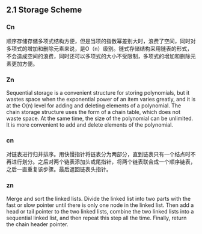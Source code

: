 ##   2.1 Storage Scheme

### Cn

 

顺序存储存储多项式结构方便，但是当项的指数幂差别大时，浪费了空间，同时对多项式的增加和删除元素来说，是O（n）级别。链式存储结构采用链表的形式，不会造成空间的浪费，同时还可以多项式的大小不受限制，多项式的增加和删除元素更加方便。

### Zn

Sequential storage is a convenient structure for storing polynomials, but it wastes space when the exponential power of an item varies greatly, and it is at the O(n) level for adding and deleting elements of a polynomial. The chain storage structure uses the form of a chain table, which does not waste space. At the same time, the size of the polynomial can be unlimited. It is more convenient to add and delete elements of the polynomial.





### cn

对链表进行归并排序。用快慢指针将链表分为两部分，直到链表只有一个结点时不再进行划分。之后对两个链表添加头或尾指针，将两个链表联合成一个顺序链表，之后一直重复该步骤。最后返回链表头指针。

### zn

Merge and sort the linked lists. Divide the linked list into two parts with the fast or slow pointer until there is only one node in the linked list. Then add a head or tail pointer to the two linked lists, combine the two linked lists into a sequential linked list, and then repeat this step all the time. Finally, return the chain header pointer.